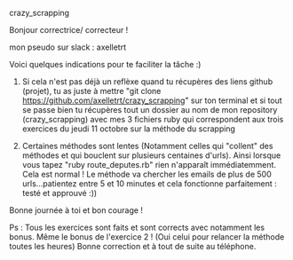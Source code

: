 crazy_scrapping

Bonjour correctrice/ correcteur !

mon pseudo  sur slack : axelletrt

Voici quelques indications pour te faciliter la tâche :) 

1. Si cela n'est pas déjà un reflèxe quand tu récupères des liens github (projet), tu as juste à mettre "git clone https://github.com/axelletrt/crazy_scrapping"  sur ton terminal et si tout se passe bien  tu récupères tout un dossier au nom de mon repository (crazy_scrapping) avec mes 3 fichiers ruby qui correspondent aux trois exercices du jeudi 11 octobre sur la méthode du scrapping

2. Certaines méthodes sont lentes (Notamment celles qui "collent" des méthodes et qui bouclent sur plusieurs centaines d'urls). Ainsi lorsque vous tapez "ruby route_deputes.rb" rien n'apparaît immédiatemment. Cela est normal ! Le méthode va chercher les emails de plus de 500 urls...patientez entre 5 et 10 minutes et cela fonctionne parfaitement : testé et approuvé :)) 

Bonne journée à toi et bon courage ! 


Ps : Tous les exercices sont faits et sont corrects avec notamment les bonus. Même le bonus de l'exercice 2 ! (Oui celui pour relancer la méthode toutes les heures) Bonne correction et à tout de suite au téléphone. 

